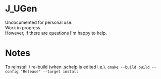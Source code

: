# J_UGen
Undocumented for personal use.  
Work in progress.   
However, if there are questions I'm happy to help.

# Notes
To reinstall / re-build (when .schelp is edited i.e.).
`cmake --build build --config "Release" --target install`
